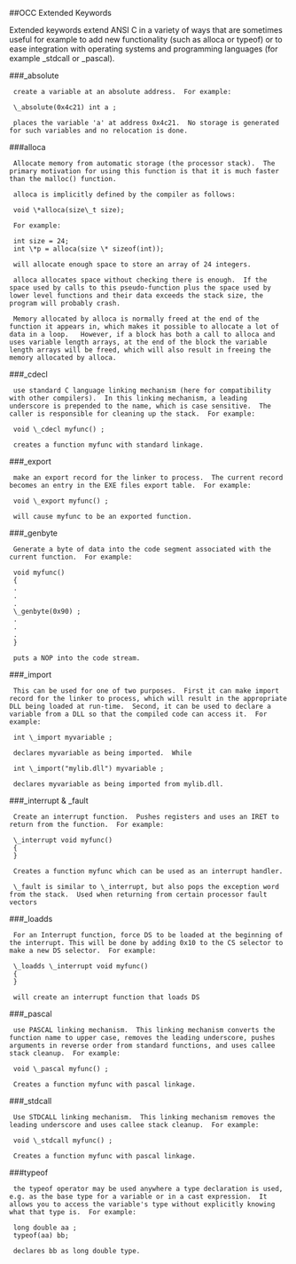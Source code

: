 ##OCC Extended Keywords

 
 Extended keywords extend ANSI C in a variety of ways that are sometimes useful for example to add new functionality (such as alloca or typeof) or to ease integration with operating systems and programming languages (for example \_stdcall or \_pascal).


###\_absolute

  
     create a variable at an absolute address.  For example:
 
     \_absolute(0x4c21) int a ;
 
     places the variable 'a' at address 0x4c21.  No storage is generated for such variables and no relocation is done.


###alloca

  
     Allocate memory from automatic storage (the processor stack).  The primary motivation for using this function is that it is much faster than the malloc() function.
 
     alloca is implicitly defined by the compiler as follows:
 
     void \*alloca(size\_t size);
 
     For example:
 
     int size = 24;
     int \*p = alloca(size \* sizeof(int));
 
     will allocate enough space to store an array of 24 integers.
 
     alloca allocates space without checking there is enough.  If the space used by calls to this pseudo-function plus the space used by lower level functions and their data exceeds the stack size, the program will probably crash.  
 
     Memory allocated by alloca is normally freed at the end of the function it appears in, which makes it possible to allocate a lot of data in a loop.   However, if a block has both a call to alloca and uses variable length arrays, at the end of the block the variable length arrays will be freed, which will also result in freeing the memory allocated by alloca.


###\_cdecl

 
     use standard C language linking mechanism (here for compatibility with other compilers).  In this linking mechanism, a leading underscore is prepended to the name, which is case sensitive.  The caller is responsible for cleaning up the stack.  For example:
 
     void \_cdecl myfunc() ;
 
     creates a function myfunc with standard linkage.


###\_export

 
     make an export record for the linker to process.  The current record becomes an entry in the EXE files export table.  For example:
 
     void \_export myfunc() ;
     
     will cause myfunc to be an exported function.


###\_genbyte

 
 
     Generate a byte of data into the code segment associated with the current function.  For example:
 
     void myfunc()
     {
     .
     .
     .
     \_genbyte(0x90) ;
     .
     .
     .
     }
 
     puts a NOP into the code stream.


###\_import

 
     This can be used for one of two purposes.  First it can make import record for the linker to process, which will result in the appropriate DLL being loaded at run-time.  Second, it can be used to declare a variable from a DLL so that the compiled code can access it.  For example:
 
     int \_import myvariable ;
 
     declares myvariable as being imported.  While
 
     int \_import("mylib.dll") myvariable ;
 
     declares myvariable as being imported from mylib.dll.


###\_interrupt & \_fault

 
     Create an interrupt function.  Pushes registers and uses an IRET to return from the function.  For example:
 
     \_interrupt void myfunc() 
     {
     }
 
     Creates a function myfunc which can be used as an interrupt handler.
 
     \_fault is similar to \_interrupt, but also pops the exception word from the stack.  Used when returning from certain processor fault vectors


###\_loadds

  
     For an Interrupt function, force DS to be loaded at the beginning of the interrupt. This will be done by adding 0x10 to the CS selector to make a new DS selector.  For example:
 
     \_loadds \_interrupt void myfunc() 
     {
     }
 
     will create an interrupt function that loads DS


###\_pascal

          
     use PASCAL linking mechanism.  This linking mechanism converts the function name to upper case, removes the leading underscore, pushes arguments in reverse order from standard functions, and uses callee stack cleanup.  For example:
 
     void \_pascal myfunc() ;
 
     Creates a function myfunc with pascal linkage.


###\_stdcall

  
     Use STDCALL linking mechanism.  This linking mechanism removes the leading underscore and uses callee stack cleanup.  For example:
 
     void \_stdcall myfunc() ;
 
     Creates a function myfunc with pascal linkage.


###typeof

  
     the typeof operator may be used anywhere a type declaration is used, e.g. as the base type for a variable or in a cast expression.  It allows you to access the variable's type without explicitly knowing what that type is.  For example:
 
     long double aa ;
     typeof(aa) bb;
 
     declares bb as long double type.
 
   